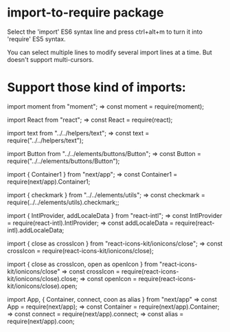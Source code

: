 # import-to-require package

Select the 'import' ES6 syntax line and press ctrl+alt+m to turn it into 'require' ES5 syntax.

You can select multiple lines to modify several import lines at a time. But doesn't support multi-cursors.

# Support those kind of imports:

import moment from "moment";
=> const moment = require(moment);

import React from "react";
=> const React = require(react);

import text from "../../helpers/text";
=> const text = require("../../helpers/text");

import Button from "../../elements/buttons/Button";
=> const Button = require("../../elements/buttons/Button");

import { Container1 } from "next/app";
=> const Container1 = require(next/app).Container1;

import { checkmark } from "../../elements/utils";
=> const checkmark = require(../../elements/utils).checkmark;;

import { IntlProvider, addLocaleData } from "react-intl";
=> const IntlProvider = require(react-intl).IntlProvider;
=> const addLocaleData = require(react-intl).addLocaleData;

import { close as crossIcon } from "react-icons-kit/ionicons/close";
=> const crossIcon = require(react-icons-kit/ionicons/close);

import { close as crossIcon, open as openIcon } from "react-icons-kit/ionicons/close"
=> const crossIcon = require(react-icons-kit/ionicons/close).close;
=> const openIcon = require(react-icons-kit/ionicons/close).open;

import App, { Container, connect, coon as alias } from "next/app"
=> const App = require(next/app);
=> const Container = require(next/app).Container;
=> const connect = require(next/app).connect;
=> const alias = require(next/app).coon;
